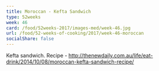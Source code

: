 ```yaml
---
title: Moroccan - Kefta Sandwich
type: 52weeks
week: 46
card: /food/52weeks-2017/images-med/week-46.jpg
url: /food/52-weeks-of-cooking/2017/week-46-moroccan
socialShare: false
---
```

Kefta sandwich.  Recipe - http://thenewdaily.com.au/life/eat-drink/2014/10/08/moroccan-kefta-sandwich-recipe/
